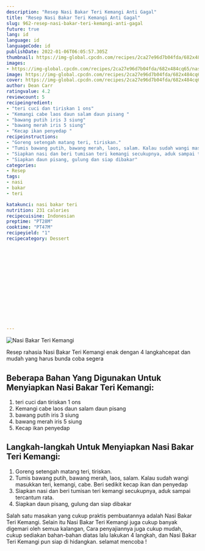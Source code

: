 ```yaml
---
description: "Resep Nasi Bakar Teri Kemangi Anti Gagal"
title: "Resep Nasi Bakar Teri Kemangi Anti Gagal"
slug: 962-resep-nasi-bakar-teri-kemangi-anti-gagal
future: true
lang: id
language: id
languageCode: id
publishDate: 2022-01-06T06:05:57.305Z 
thumbnail: https://img-global.cpcdn.com/recipes/2ca27e96d7b04fda/682x484cq65/nasi-bakar-teri-kemangi-foto-resep-utama.webp
images:
- https://img-global.cpcdn.com/recipes/2ca27e96d7b04fda/682x484cq65/nasi-bakar-teri-kemangi-foto-resep-utama.webp
image: https://img-global.cpcdn.com/recipes/2ca27e96d7b04fda/682x484cq65/nasi-bakar-teri-kemangi-foto-resep-utama.webp
cover: https://img-global.cpcdn.com/recipes/2ca27e96d7b04fda/682x484cq65/nasi-bakar-teri-kemangi-foto-resep-utama.webp
author: Dean Carr
ratingvalue: 4.2
reviewcount: 5
recipeingredient:
- "teri cuci dan tiriskan 1 ons"
- "Kemangi cabe laos daun salam daun pisang "
- "bawang putih iris 3 siung"
- "bawang merah iris 5 siung"
- "Kecap ikan penyedap "
recipeinstructions:
- "Goreng setengah matang teri, tiriskan."
- "Tumis bawang putih, bawang merah, laos, salam. Kalau sudah wangi masukkan teri, kemangi, cabe. Beri sedikit kecap ikan dan penyedap"
- "Siapkan nasi dan beri tumisan teri kemangi secukupnya, aduk sampai tercantum rata."
- "Siapkan daun pisang, gulung dan siap dibakar"
categories:
- Resep
tags:
- nasi
- bakar
- teri

katakunci: nasi bakar teri 
nutrition: 231 calories
recipecuisine: Indonesian
preptime: "PT28M"
cooktime: "PT47M"
recipeyield: "1"
recipecategory: Dessert


     
    
    
    
    
    
    
    
    
    
    
      
    
---
```



![Nasi Bakar Teri Kemangi](https://img-global.cpcdn.com/recipes/2ca27e96d7b04fda/682x484cq65/nasi-bakar-teri-kemangi-foto-resep-utama.webp)

Resep rahasia Nasi Bakar Teri Kemangi  enak dengan 4 langkahcepat dan mudah yang harus bunda coba segera

<!--inarticleads1-->

## Beberapa Bahan Yang Digunakan Untuk Menyiapkan Nasi Bakar Teri Kemangi:

1. teri cuci dan tiriskan 1 ons
1. Kemangi cabe laos daun salam daun pisang 
1. bawang putih iris 3 siung
1. bawang merah iris 5 siung
1. Kecap ikan penyedap 



<!--inarticleads2-->

## Langkah-langkah Untuk Menyiapkan Nasi Bakar Teri Kemangi:

1. Goreng setengah matang teri, tiriskan.
1. Tumis bawang putih, bawang merah, laos, salam. Kalau sudah wangi masukkan teri, kemangi, cabe. Beri sedikit kecap ikan dan penyedap
1. Siapkan nasi dan beri tumisan teri kemangi secukupnya, aduk sampai tercantum rata.
1. Siapkan daun pisang, gulung dan siap dibakar




Salah satu masakan yang cukup praktis pembuatannya adalah  Nasi Bakar Teri Kemangi. Selain itu  Nasi Bakar Teri Kemangi  juga cukup banyak digemari oleh semua kalangan, Cara penyajiannya juga cukup mudah, cukup sediakan bahan-bahan diatas lalu lakukan 4 langkah, dan  Nasi Bakar Teri Kemangi  pun siap di hidangkan. selamat mencoba !
